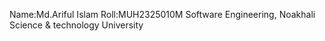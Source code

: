 Name:Md.Ariful Islam
Roll:MUH2325010M
Software Engineering,
Noakhali Science & technology University
